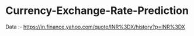 # Currency-Exchange-Rate-Prediction

Data :- https://in.finance.yahoo.com/quote/INR%3DX/history?p=INR%3DX
